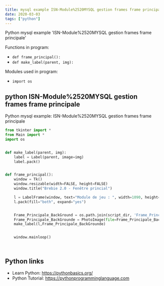 ```yaml
---
title: mysql example ISN-Module%2520MYSQL gestion frames frame principale (snippet)
date: 2020-03-03
tags: ["python"]
---
```

Python mysql example 'ISN-Module%2520MYSQL gestion frames frame principale'

Functions in program: 
* `def frame_principal():`
* `def make_label(parent, img):`

Modules used in program: 
* `import os`

## python ISN-Module%2520MYSQL gestion frames frame principale

Python mysql example: ISN-Module%2520MYSQL gestion frames frame principale

```python
from tkinter import *
from Main import *
import os


def make_label(parent, img):
    label = Label(parent, image=img)
    label.pack()


def frame_principal():
    window = Tk()
    window.resizable(width=FALSE, height=FALSE)
    window.title("Brebie 2.0 - Fenêtre princial")

    l = LabelFrame(window, text="Module de jeu : ", width=1090, height=720)
    l.pack(fill="both", expand="yes")


    Frame_Principale_BackGround = os.path.join(script_dir, 'Frame_Principale_Background.png')
    Frame_Principale_BackGrounde = PhotoImage(file=Frame_Principale_BackGround)
    make_label(l,Frame_Principale_BackGrounde)


    window.mainloop()




```

## Python links

- Learn Python: https://pythonbasics.org/
- Python Tutorial: https://pythonprogramminglanguage.com
